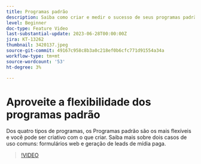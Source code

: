 ```yaml
---
title: Programas padrão
description: Saiba como criar e medir o sucesso de seus programas padrão.
level: Beginner
doc-type: Feature Video
last-substantial-update: 2023-06-28T00:00:00Z
jira: KT-13262
thumbnail: 3420137.jpeg
source-git-commit: 49167c958c8b3a0c218ef0b6cfc771d91554a34a
workflow-type: tm+mt
source-wordcount: '53'
ht-degree: 3%

---
```



# Aproveite a flexibilidade dos programas padrão


Dos quatro tipos de programas, os Programas padrão são os mais flexíveis e você pode ser criativo com o que criar.
Saiba mais sobre dois casos de uso comuns: formulários web e geração de leads de mídia paga.

>[!VIDEO](https://video.tv.adobe.com/v/3420137?learn=on)
